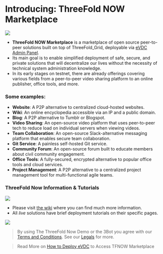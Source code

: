 # Introducing: ThreeFold NOW Marketplace

![](img/tfnow_home.png)

- **ThreeFold NOW Marketplace** is a marketplace of open source peer-to-peer solutions built on top of ThreeFold_Grid, deployable via [eVDC Admin Panel](evdc).
- Its main goal is to enable simplified deployment of safe, secure, and private solutions that will decentralize our lives without the necessity of technical system administration knowledge.
- In its early stages on testnet, there are already offerings covering various fields from a peer-to-peer video sharing platform to an online publisher, office tools, and more.

<!-- > See [__Getting Started Manual__](threefold_now_getting_started.md). -->

### Some examples:

<!-- - [__3Bot__](3bot.md): A versatile tool to administrate and control processes and activities of your solutions on top of the TF Grid. -->

- **Website**: A P2P alternative to centralized cloud-hosted websites.
- **Wiki**: An online encyclopedia accessible via an IP and a public domain.
- **Blog**: A P2P alternative to Tumblr or Blogspot.
- **Video Sharing**: An open-source video platform that uses peer-to-peer tech to reduce load on individual servers when viewing videos.
- **Team Collaboration**: An open-source Slack-alternative messaging platform that enables secure team collaboration.
- **Git Service**: A painless self-hosted Git service.
- **Community Forum**: An open-source forum built to educate members about civil community engagement.
- **Office Tools**: A fully-secured, encrypted alternative to popular office tools and cloud services.
- **Project Management**: A P2P alternative to a centralized project management tool for multi-functional agile teams.

### ThreeFold Now Information & Tutorials

![](img/now_wiki.png)

- Please visit [the wiki](https://now.threefold.io) where you can find much more information.
- All _live_ solutions have brief deployment tutorials on their specific pages.

![](img/tfnow_home.png)

> By using The ThreeFold Now Demo or the 3Bot you agree with our [Terms and Conditions](legal:terms_conditions_cloud). See our [Legals](legal:legal) for more.

> Read More on [How to Deploy eVDC](evdc_deploy) to Access TFNOW Marketplace